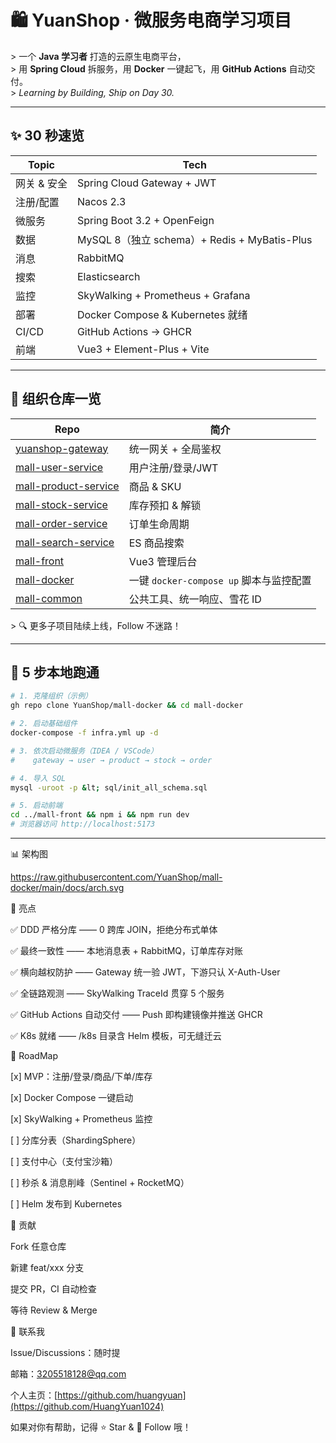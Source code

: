 # 🛍️ YuanShop · 微服务电商学习项目

&gt; 一个 **Java 学习者** 打造的云原生电商平台，  
&gt; 用 **Spring Cloud** 拆服务，用 **Docker** 一键起飞，用 **GitHub Actions** 自动交付。  
&gt; *Learning by Building, Ship on Day 30.*

---

## ✨ 30 秒速览
| Topic | Tech |
|-------|------|
| 网关 & 安全 | Spring Cloud Gateway + JWT |
| 注册/配置 | Nacos 2.3 |
| 微服务 | Spring Boot 3.2 + OpenFeign |
| 数据 | MySQL 8（独立 schema）+ Redis + MyBatis-Plus |
| 消息 | RabbitMQ |
| 搜索 | Elasticsearch |
| 监控 | SkyWalking + Prometheus + Grafana |
| 部署 | Docker Compose & Kubernetes 就绪 |
| CI/CD | GitHub Actions → GHCR |
| 前端 | Vue3 + Element-Plus + Vite |

---

## 🧩 组织仓库一览
| Repo | 简介 |
|------|------|
| [yuanshop-gateway](https://github.com/YuanShop/yuanshop-gateway) | 统一网关 + 全局鉴权 |
| [mall-user-service](https://github.com/YuanShop/mall-user-service) | 用户注册/登录/JWT |
| [mall-product-service](https://github.com/YuanShop/mall-product-service) | 商品 & SKU |
| [mall-stock-service](https://github.com/YuanShop/mall-stock-service) | 库存预扣 & 解锁 |
| [mall-order-service](https://github.com/YuanShop/mall-order-service) | 订单生命周期 |
| [mall-search-service](https://github.com/YuanShop/mall-search-service) | ES 商品搜索 |
| [mall-front](https://github.com/YuanShop/mall-front) | Vue3 管理后台 |
| [mall-docker](https://github.com/YuanShop/mall-docker) | 一键 `docker-compose up` 脚本与监控配置 |
| [mall-common](https://github.com/YuanShop/mall-common) | 公共工具、统一响应、雪花 ID |

&gt; 🔍 更多子项目陆续上线，Follow 不迷路！

---

## 🚀 5 步本地跑通
```bash
# 1. 克隆组织（示例）
gh repo clone YuanShop/mall-docker && cd mall-docker

# 2. 启动基础组件
docker-compose -f infra.yml up -d

# 3. 依次启动微服务（IDEA / VSCode）
#    gateway → user → product → stock → order

# 4. 导入 SQL
mysql -uroot -p &lt; sql/init_all_schema.sql

# 5. 启动前端
cd ../mall-front && npm i && npm run dev
# 浏览器访问 http://localhost:5173
```

---

📊 架构图
<!-- 用 draw.io 导出 SVG，放到 mall-docker/docs/arch.svg -->
https://raw.githubusercontent.com/YuanShop/mall-docker/main/docs/arch.svg

🌟 亮点

✅ DDD 严格分库 —— 0 跨库 JOIN，拒绝分布式单体

✅ 最终一致性 —— 本地消息表 + RabbitMQ，订单库存对账

✅ 横向越权防护 —— Gateway 统一验 JWT，下游只认 X-Auth-User

✅ 全链路观测 —— SkyWalking TraceId 贯穿 5 个服务

✅ GitHub Actions 自动交付 —— Push 即构建镜像并推送 GHCR

✅ K8s 就绪 —— /k8s 目录含 Helm 模板，可无缝迁云

📌 RoadMap

[x] MVP：注册/登录/商品/下单/库存

[x] Docker Compose 一键启动

[x] SkyWalking + Prometheus 监控

[ ] 分库分表（ShardingSphere）

[ ] 支付中心（支付宝沙箱）

[ ] 秒杀 & 消息削峰（Sentinel + RocketMQ）

[ ] Helm 发布到 Kubernetes

🤝 贡献

Fork 任意仓库

新建 feat/xxx 分支

提交 PR，CI 自动检查

等待 Review & Merge

💬 联系我

Issue/Discussions：随时提

邮箱：3205518128@qq.com

个人主页：[https://github.com/huangyuan](https://github.com/HuangYuan1024)

如果对你有帮助，记得 ⭐ Star  &  👀 Follow 哦！
